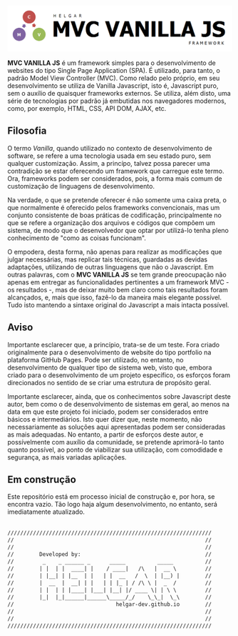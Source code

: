 <img src="mvc-vanilla-js-large-3.png" alt="MVC VANNILA MVC." style="text-align:center;"/>

<b>MVC VANILLA JS</b> é um framework simples para o desenvolvimento de websites do tipo Single Page Application (SPA). É utilizado, para tanto, o padrão Model View Controller (MVC). Como relado pelo próprio, em seu desenvolvimento se utiliza de Vanilla Javascript, isto é, Javascript puro, sem o auxílio de quaisquer frameworks externos. Se utiliza, além disto, uma série de tecnologias por padrão já embutidas nos navegadores modernos, como, por exemplo, HTML, CSS, API DOM, AJAX, etc.


## Filosofia

O termo <em>Vanilla</em>, quando utilizado no contexto de desenvolvimento de software, se refere a uma tecnologia usada em seu estado puro, sem qualquer customização. Assim, a princípo, talvez possa parecer uma contradição se estar oferecendo um framework que carregue este termo. Ora, frameworks podem ser considerados, pois, a forma mais comum de customização de linguagens de desenvolvimento.

Na verdade, o que se pretende oferecer é não somente uma caixa preta, o que normalmente é oferecido pelos frameworks convencionais, mas um conjunto consistente de boas práticas de codificação, principalmente no que se refere a organização dos arquivos e códigos que compõem um sistema, de modo que o desenvolvedor que optar por utilizá-lo tenha pleno conhecimento de "como as coisas funcionam".

O empodera, desta forma, não apenas para realizar as modificações que julgar necessárias, mas replicar tais técnicas, guardadas as devidas adaptações, utilizando de outras linguagens que não o Javascript. Em outras palavras, com o <b>MVC VANILLA JS</b> se tem grande preocupação não apenas em entregar as funcionalidades pertinentes a um framework MVC - os resultados -, mas de deixar muito bem claro como tais resultados foram alcançados, e, mais que isso, fazê-lo da maneira mais elegante possível. Tudo isto mantendo a sintaxe original do Javascript a mais intacta possível.

## Aviso
Importante esclarecer que, a princípio, trata-se de um teste. Fora criado originalmente para o desenvolvimento de website do tipo portfolio na plataforma GitHub Pages. Pode ser utilizado, no entanto, no desenvolvimento de qualquer tipo de sistema web, visto que, embora criado para o desenvolvimento de um projeto específico, os esforços foram direcionados no sentido de se criar uma estrutura de propósito geral.

Importante esclarecer, ainda,  que os conhecimentos sobre Javascript deste autor, bem como o de desenvolvimento de sistemas em geral, ao menos na data em que este projeto foi iniciado, podem ser considerados entre básicos e intermediários. Isto quer dizer que, neste momento, não necessariamente as soluções aqui apresentadas podem ser consideradas as mais adequadas. No entanto, a partir de esforços deste autor, e possívelmente com auxílio da comunidade, se pretende aprimorá-lo tanto quanto possível, ao ponto de viabilizar sua utilização, com comodidade e segurança, as mais variadas aplicações.

## Em construção

Este repositório está em processo inicial de construção e, por hora, se encontra vazio. Tão logo haja algum desenvolvimento, no entanto, será imediatamente atualizado.

##
```
////////////////////////////////////////////////////////////////
//                                                            //
//                                                            //
//        Developed by:                                       //
//         _    _ ______ _      _____          _____          //
//        | |  | |  ____| |    / ____|   /\   |  __ \         //
//        | |__| | |__  | |   | |  __   /  \  | |__) |        //
//        |  __  |  __| | |   | | |_ | / /\ \ |  _  /         //
//        | |  | | |____| |___| |__| |/ ____ \| | \ \         //
//        |_|  |_|______|______\_____/_/    \_\_|  \_\        //
//                                helgar-dev.github.io        //
//                                                            //
//                                                            //
////////////////////////////////////////////////////////////////
```

